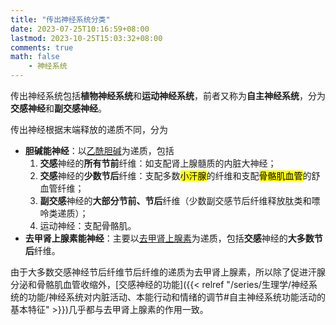 ```yaml
---
title: "传出神经系统分类"
date: 2023-07-25T10:16:59+08:00
lastmod: 2023-10-25T15:03:32+08:00
comments: true
math: false
    - 神经系统
---
```


传出神经系统包括**植物神经系统**和**运动神经系统**，前者又称为**自主神经系统**，分为**交感神经**和**副交感神经**。

传出神经根据末端释放的递质不同，分为

- **胆碱能神经**：以[乙酰胆碱](#乙酰胆碱)为递质，包括
    1. **交感**神经的**所有节前**纤维：如支配肾上腺髓质的内脏大神经；
    2. **交感**神经的**少数节后**纤维：支配多数<mark>小汗腺</mark>的纤维和支配<mark>骨骼肌血管</mark>的舒血管纤维；
    3. **副交感**神经的**大部分节前、节后**纤维（少数副交感节后纤维释放肽类和嘌呤类递质）；
    4. 运动神经：支配骨骼肌。
- **去甲肾上腺素能神经**：主要以[去甲肾上腺素](#去甲肾上腺素)为递质，包括**交感**神经的**大多数节后**纤维。

由于大多数交感神经节后纤维节后纤维的递质为去甲肾上腺素，所以除了促进汗腺分泌和骨骼肌血管收缩外，[交感神经的功能]({{< relref "/series/生理学/神经系统的功能/神经系统对内脏活动、本能行动和情绪的调节#自主神经系统功能活动的基本特征" >}})几乎都与去甲肾上腺素的作用一致。

